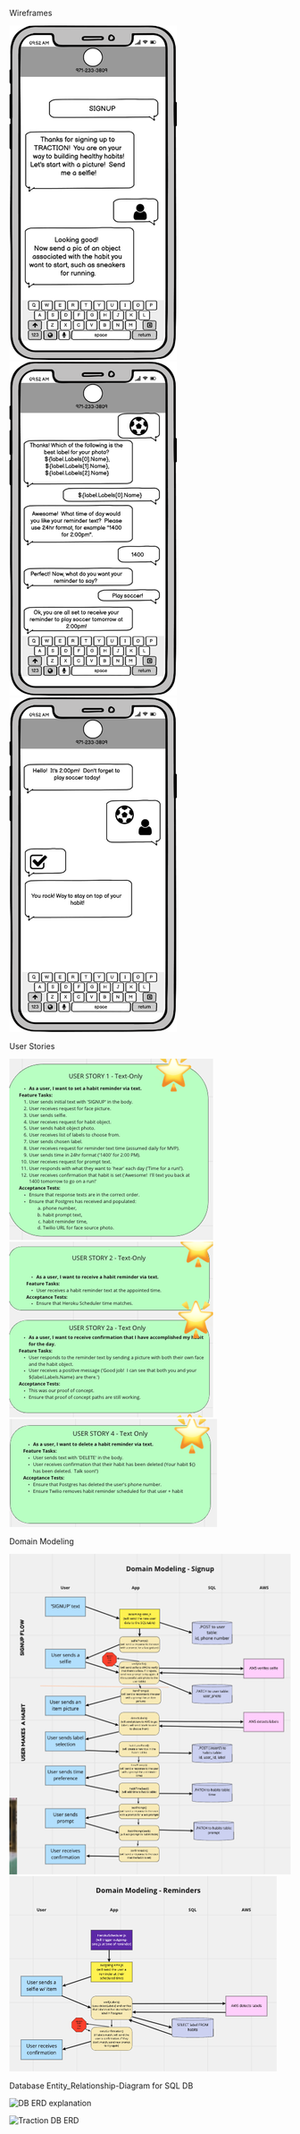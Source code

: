 Wireframes

<img src="./images/signUp.png"
     alt="Sign Up"
     width="300px" />
<img src="./images/setHabit.png"
     alt="Set Habit"
     width="300px" />
<img src="./images/setReminder.png"
     alt="Set Reminder"
     width="300px" />


User Stories

<img src="./images/UserStory1.png"
     alt="User Story 1" />
<img src="./images/UserStory2.png"
     alt="User Story 2" />
<img src="./images/UserStory3.png"
     alt="User Story 3" />


Domain Modeling

<img src="./images/DomainModeling1.png"
     alt="Domain Modeling 1" />
<img src="./images/DomainModeling2.png"
     alt="Domain Modeling 2" />


Database Entity_Relationship-Diagram for SQL DB

![DB ERD explanation](https://user-images.githubusercontent.com/70171357/104793658-909ed900-5758-11eb-82f2-59f5efa15516.PNG)

![Traction DB ERD](https://user-images.githubusercontent.com/70171357/104793838-f723f700-5758-11eb-8adb-8159dec15080.PNG)

